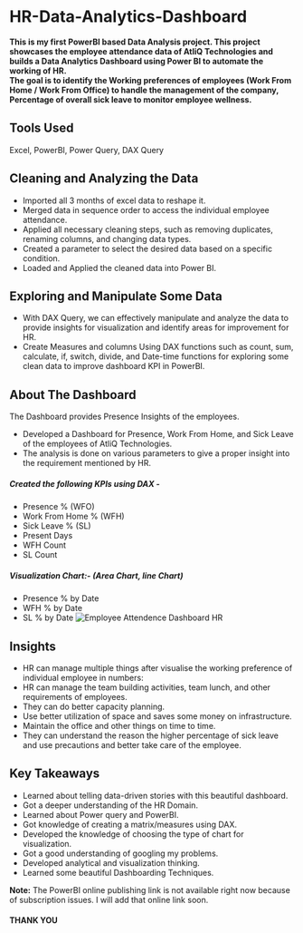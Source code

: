 # HR-Data-Analytics-Dashboard
**This is my first PowerBI based Data Analysis project. This project showcases the employee attendance data of AtliQ Technologies and builds a Data Analytics Dashboard using Power BI to automate the working of HR.** <br>
**The goal is to identify the Working preferences of employees (Work From Home / Work From Office) to handle the management of the company, Percentage of overall sick leave to monitor employee wellness.**

## Tools Used
Excel, PowerBI, Power Query, DAX Query

## Cleaning and Analyzing the Data
* Imported all 3 months of excel data to reshape it.
*	Merged data in sequence order to access the individual employee attendance.
*	Applied all necessary cleaning steps, such as removing duplicates, renaming columns, and changing data types.
*	Created a parameter to select the desired data based on a specific condition.
*	Loaded and Applied the cleaned data into Power BI.

## Exploring and Manipulate Some Data
*	With DAX Query, we can effectively manipulate and analyze the data to provide insights for visualization and identify areas for improvement for HR.
*	Create Measures and columns Using DAX functions such as count, sum, calculate, if, switch, divide, and Date-time functions for exploring some clean data to improve dashboard KPI in PowerBI.


## About The Dashboard
The Dashboard provides Presence Insights of the employees. 
* Developed a Dashboard for Presence, Work From Home, and Sick Leave of the employees of AtliQ Technologies.
* The analysis is done on various parameters to give a proper insight into the requirement mentioned by HR.

##### Created the following KPIs using DAX -
*	Presence % (WFO)
*	Work From Home % (WFH)
*	Sick Leave % (SL)
*	Present Days
*	WFH Count 
*	SL Count
##### Visualization Chart:- (Area Chart, line Chart)
*	Presence % by Date
*	WFH % by Date
*	SL % by Date
![Employee Attendence Dashboard HR](https://user-images.githubusercontent.com/61973220/227772181-4be6a08e-7cd0-4a58-9d74-09084769236e.jpg)

## Insights
* HR can manage multiple things after visualise the working preference of individual employee in numbers:
* HR can manage the team building activities, team lunch, and other requirements of employees.
* They can do better capacity planning. 
* Use better utilization of space and saves some money on infrastructure. 
* Maintain the office and other things on time to time. 
* They can understand the reason the higher percentage of sick leave and use precautions and better take care of the employee.

## Key Takeaways
* Learned about telling data-driven stories with this beautiful dashboard.
*	Got a deeper understanding of the HR Domain.
* Learned about Power query and PowerBI. 
*	Got knowledge of creating a matrix/measures using DAX.
*	Developed the knowledge of choosing the type of chart for visualization.
*	Got a good understanding of googling my problems.
*	Developed analytical and visualization thinking.
*	Learned some beautiful Dashboarding Techniques.

**Note:** The PowerBI online publishing link is not available right now because of subscription issues. I will add that online link soon.

#### THANK YOU


